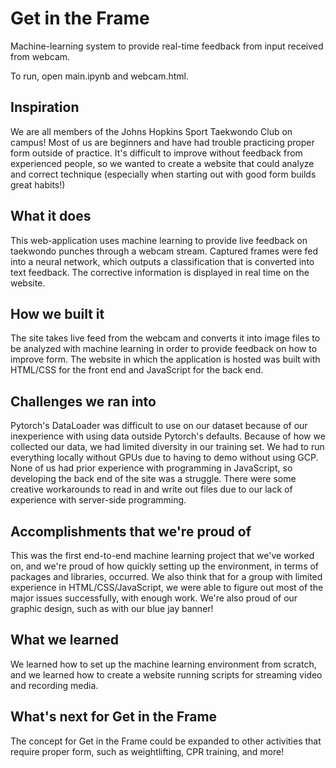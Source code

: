 # Get in the Frame
Machine-learning system to provide real-time feedback from input received from webcam.

To run, open main.ipynb and webcam.html.

## Inspiration
We are all members of the Johns Hopkins Sport Taekwondo Club on campus! Most of us are beginners and have had trouble practicing proper form outside of practice. It's difficult to improve without feedback from experienced people, so we wanted to create a website that could analyze and correct technique (especially when starting out with good form builds great habits!) 

## What it does
This web-application uses machine learning to provide live feedback on taekwondo punches through a webcam stream. Captured frames were fed into a neural network, which outputs a classification that is converted into text feedback. The corrective information is displayed in real time on the website.

## How we built it
The site takes live feed from the webcam and converts it into image files to be analyzed with machine learning in order to provide feedback on how to improve form. The website in which the application is hosted was built with HTML/CSS for the front end and JavaScript for the back end.

## Challenges we ran into
Pytorch's DataLoader was difficult to use on our dataset because of our inexperience with using data outside Pytorch's defaults. Because of how we collected our data, we had limited diversity in our training set. We had to run everything locally without GPUs due to having to demo without using GCP. None of us had prior experience with programming in JavaScript, so developing the back end of the site was a struggle. There were some creative workarounds to read in and write out files due to our lack of experience with server-side programming.

## Accomplishments that we're proud of
This was the first end-to-end machine learning project that we've worked on, and we're proud of how quickly setting up the environment, in terms of packages and libraries, occurred. We also think that for a group with limited experience in HTML/CSS/JavaScript, we were able to figure out most of the major issues successfully, with enough work. We're also proud of our graphic design, such as with our blue jay banner!

## What we learned
We learned how to set up the machine learning environment from scratch, and we learned how to create a website running scripts for streaming video and recording media.

## What's next for Get in the Frame
The concept for Get in the Frame could be expanded to other activities that require proper form, such as weightlifting, CPR training, and more!